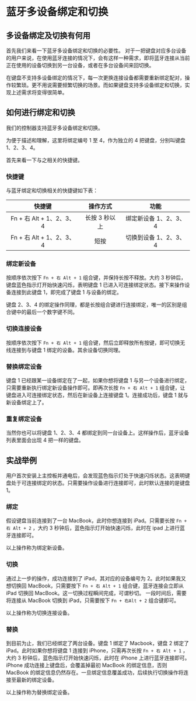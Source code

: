 # 蓝牙多设备绑定和切换

## 多设备绑定及切换有何用

首先我们来看一下蓝牙多设备绑定和切换的必要性。
对于一把键盘对应多台设备的用户来说，在使用蓝牙连接的情况下，会有这样一种需求，即将蓝牙连接从当前正在使用的设备切换到另一台设备，或者在多台设备间来回切换。

在键盘不支持多设备绑定的情况下，每一次更换连接设备都需要重新绑定配对，操作较繁琐。更不用说需要频繁切换的场景。而如果键盘支持多设备绑定和切换，实现上述需求将变得很简单。

## 如何进行绑定和切换
我们的控制器支持蓝牙多设备绑定和切换。

为便于描述和理解，这里将绑定编号 1 至 4，作为独立的 4 把键盘，分别叫键盘 1、2、3、4。

首先来看一下与之相关的快捷键。

### 快捷键
与蓝牙绑定和切换相关的快捷键如下表：

快捷键|操作方式|功能
:--:|:--:|:--:
Fn + 右 Alt + 1、2、3、4|长按 3 秒以上|绑定新设备 1、2、3、4
Fn + 右 Alt + 1、2、3、4|短按|切换到设备 1、2、3、4

### 绑定新设备 
按顺序依次按下 `Fn + 右 Alt + 1` 组合键，并保持长按不释放。大约 3 秒钟后，键盘蓝色指示灯开始快速闪烁，表明键盘 1 已进入可连接绑定状态。接下来操作设备连接到此键盘 1，即完成了键盘 1 与设备的绑定。

键盘 2、3、4 的绑定操作同理，都是长按组合键进行连接绑定，唯一的区别是组合键中的最后一个数字键不同。

### 切换连接设备
按顺序依次按下 `Fn + 右 Alt + 1` 组合键，然后立即释放所有按键，即可切换无线连接到与键盘 1 绑定的设备。其余设备切换同理。

### 替换绑定设备
键盘 1 已经跟某一设备绑定在了一起，如果你想将键盘 1 与另一个设备进行绑定，只需要重新执行绑定新设备操作即可。即再次长按 `Fn + 右 Alt + 1` 组合键，让键盘进入可连接绑定状态，然后在新设备上连接键盘 1。连接成功后，键盘 1 就与新设备绑定上了。

### 重复绑定设备
当然你也可以将键盘 1、2、3、4 都绑定到同一台设备上。这样操作后，蓝牙设备列表里面会出现 4 把一样的键盘。

## 实战举例
用户首次安装上主控板并通电后，会发现蓝色指示灯处于快速闪烁状态。这表明键盘处于可连接绑定的状态。只需要操作设备进行连接即可，此时默认连接的是键盘 1。

### 绑定
假设键盘当前连接到了一台 MacBook，此时你想连接到 iPad。只需要长按 `Fn + 右 Alt + 2` ，大约 3 秒钟后，蓝色指示灯开始快速闪烁，此时在 ipad 上进行蓝牙连接即可。

以上操作称为绑定新设备。

### 切换
通过上一步的操作，成功连接到了 iPad，其对应的设备编号为 2。此时如果我又想切换回 MacBook，只需要按下 `Fn + 右 Alt + 1` 组合键，蓝牙连接会立即从 iPad 切换回 MacBook。这一切换过程瞬间完成，可谓秒切。
一段时间后，需要将连接从 MacBook 切换到 iPad，只需要按下 `Fn + 右Alt + 2` 组合键即可。

以上操作称为切换连接设备。

### 替换
到目前为止，我们已经绑定了两台设备。键盘 1 绑定了 Macbook，键盘 2 绑定了 iPad。此时如果你想将键盘 1 连接到 iPhone，只需再次长按 `Fn + 右 Alt + 1` ，大约 3 秒钟后，蓝色指示灯开始快速闪烁，此时在 iPhone 上进行蓝牙连接即可。iPhone 成功连接上键盘后，会覆盖掉最初 MacBook 的绑定信息，否则 MacBook 的绑定信息仍然存在。一旦绑定信息覆盖成功，后续执行切换操作将连接至最新的绑定设备。

以上操作称为替换绑定设备。




